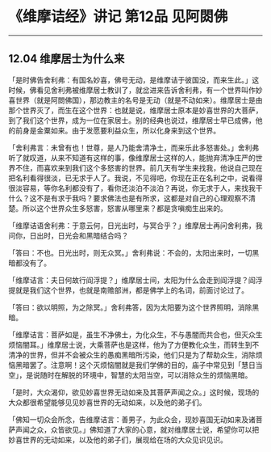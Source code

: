 # 《维摩诘经》讲记 第12品 见阿閦佛

------

## 12.04 维摩居士为什么来

「是时佛告舍利弗：有国名妙喜，佛号无动，是维摩诘于彼国没，而来生此。」这时候，佛看见舍利弗被维摩居士教训了，就岔进来告诉舍利弗，有一个世界叫作妙喜世界（就是阿閦佛国），那边教主的名号是无动（就是不动如来）。维摩居士是由那个世界灭了，而生在这个世界：也就是说，维摩居士原本是妙喜世界的大菩萨，到了我们这个世界，成为一位在家居士。别的经典也说过，维摩居士早已成佛，他的前身是金粟如来。由于发愿要利益众生，所以化身来到这个世界。

「舍利弗言：未曾有也！世尊，是人乃能舍清净土，而来乐此多怒害处。」舍利弗听了就叹道，从来不知道有这样的事，像维摩居士这样的人，能抛弃清净庄严的世界不住，而喜欢来到我们这个多怒害的世界。前几天有学生来找我，他说自己现在把名利看得很淡，已无求于人了。我说，不见得吧，你现在正在名利之中，说看得很淡容易，等你名利都没有了，看你还淡泊不淡泊？再说，你无求于人，来找我干什么？这不是有求于我吗？要求佛法也是有所求，这都是对自己的心理观察不清楚。所以这个世界众生多怒害，怒害从哪里来？都是贪嗔痴生出来的。

「维摩诘语舍利弗：于意云何，日光出时，与冥合乎？」维摩居士再问舍利弗，我问你，日出时，日光会和黑暗结合吗？

「答曰：不也。日光出时，则无众冥。」舍利弗说：不会的，太阳出来时，一切黑暗都没有了。

「维摩诘言：夫日何故行阎浮提？」维摩居士间，太阳为什么会走到阎浮提？阎浮提就是我们这个世界，也就是南赡部洲，都是佛学上的名词，前面讨论过了。

「答曰：欲以明照，为之除冥。」舍利弗答，因为太阳要为这个世界照明，消除黑暗。

「维摩诘言：菩萨如是，虽生不净佛土，为化众生，不与愚闇而共合也，但灭众生烦恼闇耳。」维摩居士说，大乘菩萨也是这样，他为了方便教化众生，而转生到不清净的世界，但并不会被众生的愚痴黑暗所污染，他们只是为了帮助众生，消除烦恼黑暗罢了。注意啊！这个灭烦恼闇就是我们学佛的目的，庙子中常见到「慧日当空」，是说随时在解脱的环境中，智慧的太阳当空，可以消除众生的烦恼黑暗。

「是时，大众渴仰，欲见妙喜世界无动如来及其菩萨声闻之众。」这时候，现场的大众都很希望能够见见妙喜世界的无动如来，以及他的弟子们。

「佛知一切众会所念，告维摩诘言：善男子，为此众会，现妙喜国无动如来及诸菩萨声闻之众，众皆欲见。」佛知道了大家的心意，就对维摩居士说，希望你可以把妙喜世界的无动如来，以及他的弟子们，展现给在场的大众见识见识。

